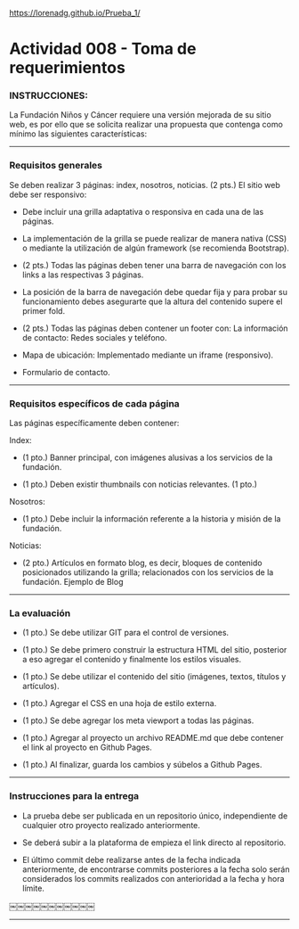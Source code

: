 https://lorenadg.github.io/Prueba_1/

# Actividad 008 - Toma de requerimientos


### INSTRUCCIONES:

La Fundación Niños y Cáncer requiere una versión mejorada de su sitio web, es por ello que se solicita realizar una propuesta que contenga como mínimo las siguientes características:


***

### Requisitos generales

Se deben realizar 3 páginas: index, nosotros, noticias. (2 pts.) El sitio web debe ser responsivo:

- Debe incluir una grilla adaptativa o responsiva en cada una de las páginas. 

- La implementación de la grilla se puede realizar de manera nativa (CSS) o mediante la utilización de algún framework (se recomienda Bootstrap).

- (2 pts.) Todas las páginas deben tener una barra de navegación con los links a las respectivas 3 páginas.

- La posición de la barra de navegación debe quedar fija y para probar su funcionamiento debes asegurarte que la altura del contenido supere el primer fold.

- (2 pts.) Todas las páginas deben contener un footer con: La información de contacto: Redes sociales y teléfono.

- Mapa de ubicación: Implementado mediante un iframe (responsivo). 

- Formulario de contacto.

***

### Requisitos específicos de cada página

Las páginas específicamente deben contener:

Index:
- (1 pto.) Banner principal, con imágenes alusivas a los servicios de la fundación.

- (1 pto.) Deben existir thumbnails con noticias relevantes. (1 pto.) 

Nosotros:
- (1 pto.) Debe incluir la información referente a la historia y misión de la fundación.

Noticias:
- (2 pto.) Artículos en formato blog, es decir, bloques de contenido posicionados utilizando la grilla; relacionados con los servicios de la fundación. Ejemplo de Blog

 
***

### La evaluación

- (1 pto.) Se debe utilizar GIT para el control de versiones.

- (1 pto.) Se debe primero construir la estructura HTML del sitio, posterior a eso agregar el contenido y finalmente los estilos visuales.

- (1 pto.) Se debe utilizar el contenido del sitio (imágenes, textos, títulos y artículos).

- (1 pto.) Agregar el CSS en una hoja de estilo externa.

- (1 pto.) Se debe agregar los meta viewport a todas las páginas.

- (1 pto.) Agregar al proyecto un archivo README.md que debe contener el link al proyecto en Github Pages.

- (1 pto.) Al finalizar, guarda los cambios y súbelos a Github Pages.

 
***

 
### Instrucciones para la entrega

 
- La prueba debe ser publicada en un repositorio único, independiente de cualquier otro proyecto realizado anteriormente.

- Se deberá subir a la plataforma de empieza el link directo al repositorio.

- El último commit debe realizarse antes de la fecha indicada anteriormente, de encontrarse commits posteriores a la fecha solo serán considerados los commits realizados con anterioridad a la fecha y hora límite.

￼￼￼￼￼￼￼￼￼￼￼


***
